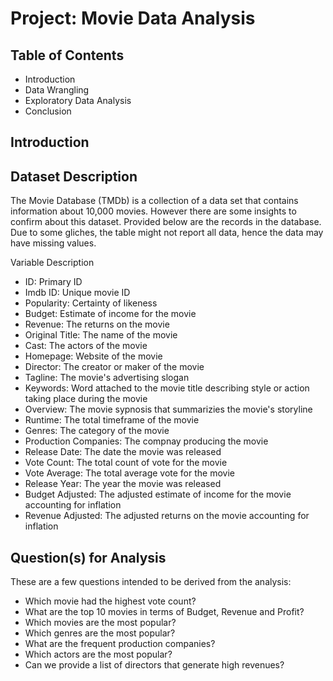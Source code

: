 # Project: Movie Data Analysis

## Table of Contents
* Introduction
* Data Wrangling
* Exploratory Data Analysis
* Conclusion

## Introduction

## Dataset Description
The Movie Database (TMDb) is a collection of a data set that contains information about 10,000 movies. However there are some insights to confirm about this dataset. Provided below are the records in the database. Due to some gliches, the table might not report all data, hence the data may have missing values.

Variable Description
* ID: Primary ID
* Imdb ID: Unique movie ID
* Popularity: Certainty of likeness
* Budget: Estimate of income for the movie
* Revenue: The returns on the movie
* Original Title: The name of the movie
* Cast: The actors of the movie
* Homepage: Website of the movie
* Director: The creator or maker of the movie
* Tagline: The movie's advertising slogan
* Keywords: Word attached to the movie title describing style or action taking place during the movie
* Overview: The movie sypnosis that summarizies the movie's storyline
* Runtime: The total timeframe of the movie
* Genres: The category of the movie
* Production Companies: The compnay producing the movie
* Release Date: The date the movie was released
* Vote Count: The total count of vote for the movie
* Vote Average: The total average vote for the movie
* Release Year: The year the movie was released
* Budget Adjusted: The adjusted estimate of income for the movie accounting for inflation
* Revenue Adjusted: The adjusted returns on the movie accounting for inflation

## Question(s) for Analysis

These are a few questions intended to be derived from the analysis:

* Which movie had the highest vote count?
* What are the top 10 movies in terms of Budget, Revenue and Profit?
* Which movies are the most popular?
* Which genres are the most popular?
* What are the frequent production companies?
* Which actors are the most popular?
* Can we provide a list of directors that generate high revenues?

